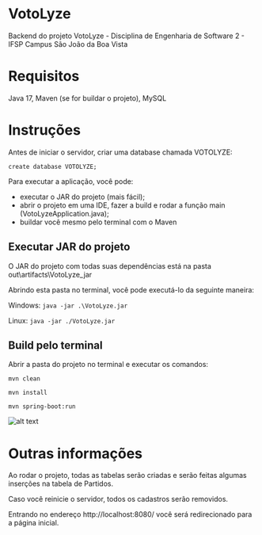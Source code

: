 
# VotoLyze
Backend do projeto VotoLyze - Disciplina de Engenharia de Software 2 - IFSP Campus São João da Boa Vista

# Requisitos
Java 17, Maven (se for buildar o projeto), MySQL

# Instruções
Antes de iniciar o servidor, criar uma database chamada VOTOLYZE:

```create database VOTOLYZE;```


Para executar a aplicação, você pode: 
- executar o JAR do projeto (mais fácil);
- abrir o projeto em uma IDE, fazer a build e rodar a função main (VotoLyzeApplication.java);
- buildar você mesmo pelo terminal com o Maven

## Executar JAR do projeto
O JAR do projeto com todas suas dependências está na pasta out\artifacts\VotoLyze_jar

Abrindo esta pasta no terminal, você pode executá-lo da seguinte maneira:

Windows:
```java -jar .\VotoLyze.jar```

Linux:
```java -jar ./VotoLyze.jar```



## Build pelo terminal
Abrir a pasta do projeto no terminal e executar os comandos: 

```mvn clean```

```mvn install```

```mvn spring-boot:run```

![alt text](https://i.imgur.com/GYWd5ev.png)

# Outras informações

Ao rodar o projeto, todas as tabelas serão criadas e serão feitas algumas inserções na tabela de Partidos.

Caso você reinicie o servidor, todos os cadastros serão removidos.

Entrando no endereço http://localhost:8080/ você será redirecionado para a página inicial.
